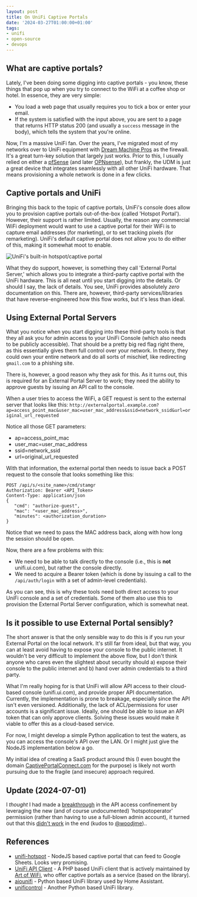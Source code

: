 ```yaml
---
layout: post
title: On UniFi Captive Portals
date: '2024-03-27T01:00:00+01:00'
tags:
- unifi
- open-source
- devops
---
```


## What are captive portals?

Lately, I've been doing some digging into captive portals - you know, these things that pop up when you try to connect to the WiFi at a coffee shop or hotel. In essence, they are very simple:

* You load a web page that usually requires you to tick a box or enter your email.
* If the system is satisfied with the input above, you are sent to a page that returns HTTP status 200 (and usually a `success` message in the body), which tells the system that you're online.

Now, I'm a massive UniFi fan. Over the years, I've migrated most of my networks over to UniFi equipment with [Dream Machine Pros](https://store.ui.com/us/en/collections/unifi-dream-machine/products/udm-pro) as the firewall. It's a great turn-key solution that largely just works. Prior to this, I usually relied on either a [pfSense](https://www.pfsense.org/) (and later [OPNsense](https://opnsense.org/)), but frankly, the UDM is just a great device that integrates seamlessly with all other UniFi hardware. That means provisioning a whole network is done in a few clicks.

## Captive portals and UniFi

Bringing this back to the topic of captive portals, UniFi's console does allow you to provision captive portals out-of-the-box (called 'Hotspot Portal'). However, their support is rather limited. Usually, the reason any commercial WiFi deployment would want to use a captive portal for their WiFi is to capture email addresses (for marketing), or to set tracking pixels (for remarketing). UniFi's default captive portal does not allow you to do either of this, making it somewhat moot to enable.

![UniFi's built-in hotspot/captive portal](/assets/unifi-built-in-captive-portal.png)

What they do support, however, is something they call 'External Portal Server,' which allows you to integrate a third-party captive portal with the UniFi hardware. This is all neat until you start digging into the details. Or should I say, the lack of details. You see, UniFi provides absolutely *zero* documentation on this. There are, however, third-party services/libraries that have reverse-engineered how this flow works, but it's less than ideal.

## Using External Portal Servers

What you notice when you start digging into these third-party tools is that they all ask you for admin access to your UniFi Console (which also needs to be publicly accessible). That should be a pretty big red flag right there, as this essentially gives them full control over your network. In theory, they could own your entire network and do all sorts of mischief, like redirecting `gmail.com` to a phishing site.

There is, however, a good reason why they ask for this. As it turns out, this is required for an External Portal Server to work; they need the ability to approve guests by issuing an API call to the console.

When a user tries to access the WiFi, a GET request is sent to the external server that looks like this:
`http://externalportal.example.com?ap=access_point_mac&user_mac=user_mac_address&ssid=network_ssid&url=original_url_requested`

Notice all those GET parameters:

* ap=access_point_mac
* user_mac=user_mac_address
* ssid=network_ssid
* url=original_url_requested

With that information, the external portal then needs to issue back a POST request to the console that looks something like this:

```
POST /api/s/<site_name>/cmd/stamgr
Authorization: Bearer <API_Token>
Content-Type: application/json
{
   "cmd": "authorize-guest",
   "mac": "<user_mac_address>",
   "minutes": <authorization_duration>
}
```

Notice that we need to pass the MAC address back, along with how long the session should be open.

Now, there are a few problems with this:

* We need to be able to talk directly to the console (i.e., this is **not** unifi.ui.com), but rather the console directly.
* We need to acquire a Bearer token (which is done by issuing a call to the `/api/auth/login` with a set of admin-level credentials).

As you can see, this is why these tools need both direct access to your UniFi console and a set of credentials. Some of them also use this to provision the External Portal Server configuration, which is somewhat neat.

## Is it possible to use External Portal sensibly?

The short answer is that the only sensible way to do this is if you run your External Portal on the local network. It's still far from ideal, but that way, you can at least avoid having to expose your console to the public internet. It wouldn't be very difficult to implement the above flow, but I don't think anyone who cares even the slightest about security should a) expose their console to the public internet and b) hand over admin credentials to a third party.

What I'm really hoping for is that UniFi will allow API access to their cloud-based console (unifi.ui.com), and provide proper API documentation. Currently, the implementation is prone to breakage, especially since the API isn't even versioned. Additionally, the lack of ACL/permissions for user accounts is a significant issue. Ideally, one should be able to issue an API token that can only approve clients. Solving these issues would make it viable to offer this as a cloud-based service.

For now, I might develop a simple Python application to test the waters, as you can access the console's API over the LAN. Or I might just give the NodeJS implementation below a go.

My initial idea of creating a SaaS product around this (I even bought the domain [CaptivePortalConnect.com](https://captiveportalconnect.com/) for the purpose) is likely not worth pursuing due to the fragile (and insecure) approach required.

## Update (2024-07-01)

I *thought* I had made a [breakthrough](https://github.com/woodjme/unifi-hotspot/issues/68#issuecomment-2143952594) in the API access confinement by leveraging the new (and of course undocumented) 'hotspotoperator' permission (rather than having to use a full-blown admin account), it turned out that this [didn't work](https://github.com/woodjme/unifi-hotspot/issues/68#event-13343000818) in the end (kudos to [@woodjme](https://github.com/woodjme))..

## References

* [unifi-hotspot](https://github.com/woodjme/unifi-hotspot) - NodeJS based captive portal that can feed to Google Sheets. Looks very promising.
* [UniFi API Client](https://github.com/Art-of-WiFi/UniFi-API-client) - A PHP based UniFi client that is actively maintained by [Art of WiFi](https://artofwifi.net), who offer captive portals as a service (based on the library).
* [aiounifi](https://github.com/Kane610/aiounifi) - Python based UniFi library used by Home Assistant.
* [unificontrol](https://github.com/nickovs/unificontrol) - Another Python based UniFi library.
